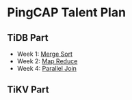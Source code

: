 # PingCAP Talent Plan

## TiDB Part

* Week 1: [Merge Sort](./tidb/mergesort)
* Week 2: [Map Reduce](./tidb/mapreduce)
* Week 4: [Parallel Join](./tidb/join)

## TiKV Part
